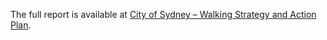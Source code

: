 The full report is available at [City of Sydney – Walking Strategy and Action Plan](https://www.cityofsydney.nsw.gov.au/strategies-action-plans/city-walking-strategy-action-plan-continuing-vision).
